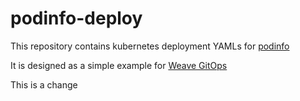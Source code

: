# podinfo-deploy

This repository contains kubernetes deployment YAMLs for [podinfo](https://github.com/stefanprodan/podinfo)

It is designed as a simple example for [Weave GitOps](https://github.com/weaveworks/weave-gitops)

This is a change
